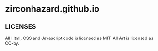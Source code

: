 # zirconhazard.github.io
## LICENSES
All Html, CSS and Javascript code is licensed as MIT. All Art is licensed as CC-by.

